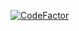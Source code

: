 [![CodeFactor](https://www.codefactor.io/repository/github/hxncusik/duels/badge)](https://www.codefactor.io/repository/github/hxncusik/duels)
